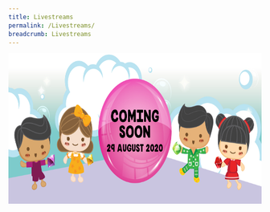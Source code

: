 ```yaml
---
title: Livestreams
permalink: /Livestreams/
breadcrumb: Livestreams
---
```

<div>
<img src="images/Coming-soon.jpg" class="Image" width="1000" height="300">
</div>

